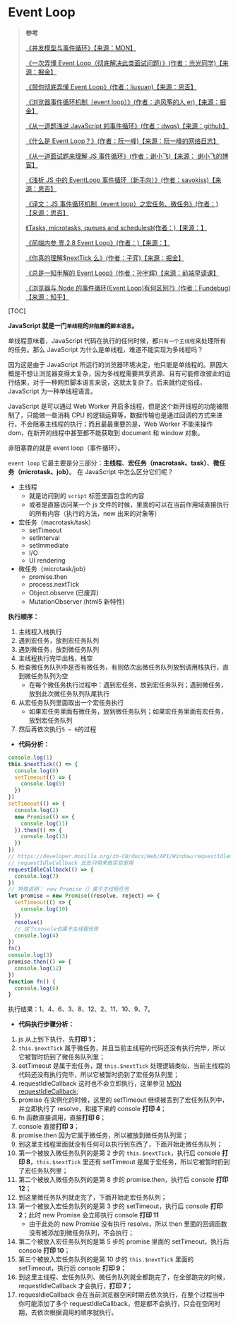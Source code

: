 # Event Loop

> **参考**
>
> [《并发模型与事件循环》【来源：MDN】](https://developer.mozilla.org/zh-CN/docs/Web/JavaScript/EventLoop)
>
> [《一次弄懂 Event Loop（彻底解决此类面试问题）》(作者：光光同学)【来源：掘金】](https://juejin.cn/post/6844903764202094606)
>
> [《带你彻底弄懂 Event Loop》(作者：liuxuan)【来源：思否】](https://segmentfault.com/a/1190000016278115)
>
> [《浏览器事件循环机制（event loop）》(作者：追风筝的人 er)【来源：掘金】](https://juejin.cn/post/6844903606466904078)
>
> [《从一道题浅说 JavaScript 的事件循环》(作者：dwqs)【来源：github】](https://github.com/dwqs/blog/issues/61)
>
> [《什么是 Event Loop？》(作者：阮一峰)【来源：阮一峰的网络日志】](http://www.ruanyifeng.com/blog/2013/10/event_loop.html)
>
> [《从一道面试题来理解 JS 事件循环》(作者：谢小飞)【来源： 谢小飞的博客】](https://xieyufei.com/2019/12/30/Quiz-Eventloop.html)
>
> [《浅析 JS 中的 EventLoop 事件循环（新手向）》(作者：savokiss)【来源：思否】](https://segmentfault.com/a/1190000019313028)
>
> [《译文：JS 事件循环机制（event loop）之宏任务、微任务》(作者：)【来源：思否】](https://segmentfault.com/a/1190000014940904)
>
> [《Tasks, microtasks, queues and schedules》(作者：)【来源：】](https://jakearchibald.com/2015/tasks-microtasks-queues-and-schedules/)
>
> [《前端内参 壹.2.8 Event Loop》(作者：)【来源：】](https://coffe1891.gitbook.io/frontend-hard-mode-interview/1/1.2.8)
>
> [《你真的理解$nextTick 么》(作者：子弈)【来源：掘金】](https://juejin.im/post/5cd9854b5188252035420a13)
>
> [《总是一知半解的 Event Loop》(作者：孙宇辉)【来源：前端早读课】](https://mp.weixin.qq.com/s?__biz=MjM5MTA1MjAxMQ==&mid=2651226694&idx=1&sn=01908e1c5089010733e723c99947b311&chksm=bd495bc28a3ed2d4d92c024910eb2b0367d0b22ee8e2587fee9253a359ebf99dba63338f3ccb&scene=21#wechat_redirect)
>
> [《浏览器与 Node 的事件循环(Event Loop)有何区别?》(作者：Fundebug)【来源：知乎】](https://zhuanlan.zhihu.com/p/54882306)

[TOC]

**JavaScript 就是一门`单线程`的`非阻塞`的`脚本语言`。**

单线程意味着，JavaScript 代码在执行的任何时候，都`只有一个主线程`来处理所有的任务。那么 JavaScript 为什么是单线程，难道不能实现为多线程吗？

因为这是由于 JavaScript 所运行的浏览器环境决定，他只能是单线程的。原因大概是不想让浏览器变得太复杂，因为多线程需要共享资源、且有可能修改彼此的运行结果，对于一种网页脚本语言来说，这就太复杂了。后来就约定俗成，JavaScript 为一种单线程语言。

JavaScript 是可以通过 Web Worker 开启多线程，但是这个新开线程的功能被限制了，只能做一些消耗 CPU 的逻辑运算等，数据传输也是通过回调的方式来进行，不会阻塞主线程的执行；而且最最重要的是，Web Worker 不能来操作 dom，在新开的线程中甚至都不能获取到 document 和 window 对象。

非阻塞靠的就是 event loop（事件循环）。

`event loop` 它最主要是分三部分：**主线程**、**宏任务（macrotask、task）**、**微任务（microtask、job）**。
在 JavaScript 中怎么区分它们呢？

- 主线程
  - 就是访问到的 `script` 标签里面包含的内容
  - 或者是直接访问某一个 js 文件的时候，里面的可以在当前作用域直接执行的所有内容（执行的方法，new 出来的对象等）
- 宏任务（macrotask/task）
  - setTimeout
  - setInterval
  - setImmediate
  - I/O
  - UI rendering
- 微任务（microtask/job）
  - promise.then
  - process.nextTick
  - Object.observe (已废弃)
  - MutationObserver (html5 新特性)

**执行顺序：**

1. 主线程入栈执行
2. 遇到宏任务，放到宏任务队列
3. 遇到微任务，放到微任务队列
4. 主线程执行完毕出栈，栈空
5. 检查微任务队列中是否有微任务，有则依次出微任务队列放到调用栈执行，直到微任务队列为空
   - 在每个微任务执行过程中：遇到宏任务，放到宏任务队列；遇到微任务，放到此次微任务队列队尾执行
6. 从宏任务队列里面取出一个宏任务执行
   - 如果宏任务里面有微任务，放到微任务队列；如果宏任务里面有宏任务，放到宏任务队列
7. 然后再依次执行`5 ~ 6`的过程

- **代码分析：**

```js
console.log(1)
this.$nextTick(() => {
  console.log(8)
  setTimeout(() => {
    console.log(9)
  })
})
setTimeout(() => {
  console.log(2)
  new Promise(() => {
    console.log(11)
  }).then(() => {
    console.log(13)
  })
})
// https://developer.mozilla.org/zh-CN/docs/Web/API/Window/requestIdleCallback
// requestIdleCallback 此处只用来做实验室用
requestIdleCallback(() => {
  console.log(7)
})
// 特殊说明： new Promise（）属于主线程任务
let promise = new Promise((resolve, reject) => {
  setTimeout(() => {
    console.log(10)
  })
  resolve()
  // 这个console也属于主线程任务
  console.log(4)
})
fn()
console.log(3)
promise.then(() => {
  console.log(12)
})
function fn() {
  console.log(6)
}
```

执行结果：1、4、6、3、8、12、2、11、10、9、7。

- **代码执行步骤分析：**

1. js 从上到下执行，先**打印 1**；
2. `this.$nextTick` 属于微任务，并且当前主线程的代码还没有执行完毕，所以它被暂时扔到了微任务队列里；
3. setTimeout 是属于宏任务，跟 `this.$nextTick` 处理逻辑类似，当前主线程的代码还没有执行完毕，所以它被暂时扔到了宏任务队列里；
4. requestIdleCallback 这时也不会立即执行，这里参见 [MDN requestIdleCallback](https://developer.mozilla.org/zh-CN/docs/Web/API/Window/requestIdleCallback);
5. promise 在实例化的时候，这里的 setTimeout 继续被丢到了宏任务队列中，并立即执行了 resolve，和接下来的 console **打印 4**；
6. fn 函数直接调用，直接**打印 6**；
7. console 直接**打印 3**；
8. promise.then 因为它属于微任务，所以被放到微任务队列里；
9. 到这里主线程里面就没有任何可以执行到东西了，下面开始走微任务队列；
10. 第一个被放入微任务队列的是第 2 步的 `this.$nextTick`，执行后 console **打印 8**，`this.$nextTick` 里还有 setTimeout 是属于宏任务，所以它被暂时扔到了宏任务队列里；
11. 第二个被放入微任务队列的是第 8 步的 promise.then，执行后 console **打印 12**；
12. 到这里微任务队列就走完了，下面开始走宏任务队列；
13. 第一个被放入宏任务队列的是第 3 步的 setTimeout，执行后 console **打印 2**；此时 new Promise 会立即执行 console **打印 11**
    - 由于此处的 new Promise 没有执行 resolve，所以 then 里面的回调函数没有被添加到微任务队列，不会执行；
14. 第二个被放入宏任务队列的是第 5 步的 promise 里面的 setTimeout，执行后 console **打印 10**；
15. 第三个被放入宏任务队列的是第 10 步的 `this.$nextTick` 里面的 setTimeout，执行后 console **打印 9**；
16. 到这里主线程、宏任务队列、微任务队列就全都跑完了，在全部跑完的时候，requestIdleCallback 才会执行，**打印 7**；
17. requesIdleCallback 会在当前浏览器空闲时期去依次执行，在整个过程当中你可能添加了多个 requestIdleCallback，但是都不会执行，只会在空闲时期，去依次根据调用的顺序就执行。
